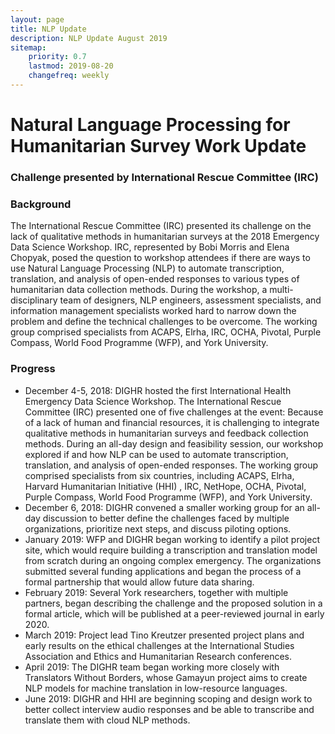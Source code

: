 ```yaml
---
layout: page
title: NLP Update
description: NLP Update August 2019
sitemap:
    priority: 0.7
    lastmod: 2019-08-20
    changefreq: weekly
---
```

# Natural Language Processing for Humanitarian Survey Work Update

### Challenge presented by International Rescue Committee (IRC)

### Background

The International Rescue Committee (IRC) presented its challenge on the lack of qualitative methods in humanitarian surveys at the 2018 Emergency Data Science Workshop. IRC, represented by Bobi Morris and Elena Chopyak, posed the question to workshop attendees if there are ways to use Natural Language Processing (NLP) to automate transcription, translation, and analysis of open-ended responses to various types of humanitarian data collection methods. During the workshop, a multi-disciplinary team of designers, NLP engineers, assessment specialists, and information management specialists worked hard to narrow down the problem and define the technical challenges to be overcome. The working group comprised specialists from ACAPS, Elrha, IRC, OCHA, Pivotal, Purple Compass, World Food Programme (WFP), and York University.

### Progress

- December 4-5, 2018: DIGHR hosted the first International Health Emergency Data Science Workshop. The International Rescue Committee (IRC) presented one of five challenges at the event: Because of a lack of human and financial resources, it is challenging to integrate qualitative methods in humanitarian surveys and feedback collection methods. During an all-day design and feasibility session, our workshop explored if and how NLP can be used to automate transcription, translation, and analysis of open-ended responses. The working group comprised specialists from six countries, including ACAPS, Elrha, Harvard Humanitarian Initiative (HHI) , IRC, NetHope, OCHA, Pivotal, Purple Compass, World Food Programme (WFP), and York University.
- December 6, 2018: DIGHR convened a smaller working group for an all-day discussion to better define the challenges faced by multiple organizations, prioritize next steps, and discuss piloting options.
- January 2019: WFP and DIGHR began working to identify a pilot project site, which would require building a transcription and translation model from scratch during an ongoing complex emergency. The organizations submitted several funding applications and began the process of a formal partnership that would allow future data sharing. 
- February 2019: Several York researchers, together with multiple partners, began describing the challenge and the proposed solution in a formal article, which will be published at a peer-reviewed journal in early 2020.
- March 2019: Project lead Tino Kreutzer presented project plans and early results on the ethical challenges at the International Studies Association and Ethics and Humanitarian Research conferences. 
- April 2019: The DIGHR team began working more closely with Translators Without Borders, whose Gamayun project aims to create NLP models for machine translation in low-resource languages.
- June 2019: DIGHR and HHI are beginning scoping and design work to better collect interview audio responses and be able to transcribe and translate them with cloud NLP methods.

